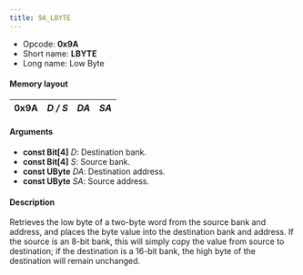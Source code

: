 ```yaml
---
title: 9A_LBYTE
---
```


- Opcode: **0x9A**
- Short name: **LBYTE**
- Long name: Low Byte

#### Memory layout

| 0x9A | *D / S* | *DA* | *SA* |
|------|---------|------|------|

#### Arguments

- **const Bit\[4\]** *D*: Destination bank.
- **const Bit\[4\]** *S*: Source bank.
- **const UByte** *DA*: Destination address.
- **const UByte** *SA*: Source address.

#### Description

Retrieves the low byte of a two-byte word from the source bank and address, and places the byte value into the destination bank and address. If the source is an 8-bit bank, this will simply copy the value from source to destination; if the destination is a 16-bit bank, the high byte of the destination will remain unchanged.
